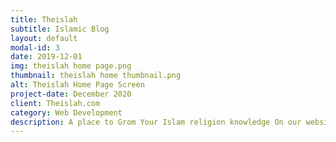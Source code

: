 ```yaml
---
title: Theislah
subtitle: Islamic Blog
layout: default
modal-id: 3
date: 2019-12-01
img: theislah home page.png
thumbnail: theislah home thumbnail.png
alt: Theislah Home Page Screen
project-date: December 2020
client: Theislah.com
category: Web Development
description: A place to Grom Your Islam religion knowledge On our website, you can explore Islamic knowledge in Hindi with Urdu and Arabic translation to make the World know Pure Islam.
---
```

